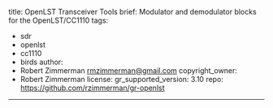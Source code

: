 title: OpenLST Transceiver Tools
brief: Modulator and demodulator blocks for the OpenLST/CC1110
tags:
  - sdr
  - openlst
  - cc1110
  - birds
author:
  - Robert Zimmerman <rmzimmerman@gmail.com>
copyright_owner:
  - Robert Zimmerman
license:
gr_supported_version: 3.10
repo: https://github.com/rzimmerman/gr-openlst
---